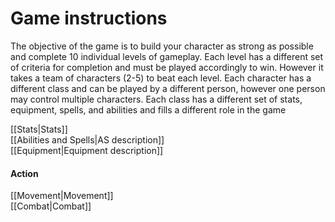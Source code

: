 # Game instructions  

The objective of the game is to build your character as strong as possible and complete 10 individual levels of gameplay. Each level has a different set of criteria for completion and must be played accordingly to win. However it takes a team of characters (2-5) to beat each level. Each character has a different class and can be played by a different person, however one person may control multiple characters. Each class has a different set of stats, equipment, spells, and abilities and fills a different role in the game  

[[Stats|Stats]]  
[[Abilities and Spells|AS description]]  
[[Equipment|Equipment description]]  
#### Action  
[[Movement|Movement]]  
[[Combat|Combat]]


